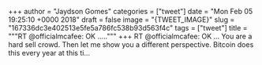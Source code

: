 
+++
author = "Jaydson Gomes"
categories = ["tweet"]
date = "Mon Feb 05 19:25:10 +0000 2018"
draft = false
image = "{TWEET_IMAGE}"
slug = "167336dc3e402513e5fe5a786fc538b93d563f4c"
tags = ["tweet"]
title = """RT @officialmcafee: OK ....."""
+++
RT @officialmcafee: OK ... You are a hard sell crowd. Then let me show you a different perspective. Bitcoin does this every year at this ti…
